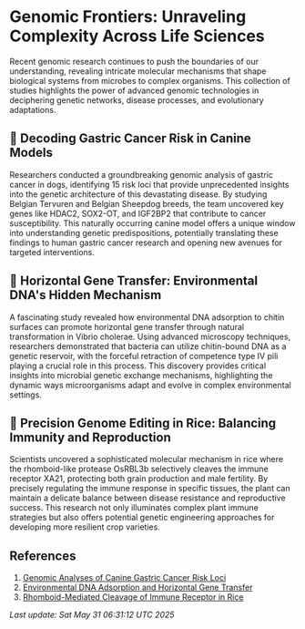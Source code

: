 # Genomic Frontiers: Unraveling Complexity Across Life Sciences

Recent genomic research continues to push the boundaries of our understanding, revealing intricate molecular mechanisms that shape biological systems from microbes to complex organisms. This collection of studies highlights the power of advanced genomic technologies in deciphering genetic networks, disease processes, and evolutionary adaptations.

## 🧬 Decoding Gastric Cancer Risk in Canine Models

Researchers conducted a groundbreaking genomic analysis of gastric cancer in dogs, identifying 15 risk loci that provide unprecedented insights into the genetic architecture of this devastating disease. By studying Belgian Tervuren and Belgian Sheepdog breeds, the team uncovered key genes like HDAC2, SOX2-OT, and IGF2BP2 that contribute to cancer susceptibility. This naturally occurring canine model offers a unique window into understanding genetic predispositions, potentially translating these findings to human gastric cancer research and opening new avenues for targeted interventions.

## 🦠 Horizontal Gene Transfer: Environmental DNA's Hidden Mechanism

A fascinating study revealed how environmental DNA adsorption to chitin surfaces can promote horizontal gene transfer through natural transformation in Vibrio cholerae. Using advanced microscopy techniques, researchers demonstrated that bacteria can utilize chitin-bound DNA as a genetic reservoir, with the forceful retraction of competence type IV pili playing a crucial role in this process. This discovery provides critical insights into microbial genetic exchange mechanisms, highlighting the dynamic ways microorganisms adapt and evolve in complex environmental settings.

## 🌱 Precision Genome Editing in Rice: Balancing Immunity and Reproduction

Scientists uncovered a sophisticated molecular mechanism in rice where the rhomboid-like protease OsRBL3b selectively cleaves the immune receptor XA21, protecting both grain production and male fertility. By precisely regulating the immune response in specific tissues, the plant can maintain a delicate balance between disease resistance and reproductive success. This research not only illuminates complex plant immune strategies but also offers potential genetic engineering approaches for developing more resilient crop varieties.

## References

1. [Genomic Analyses of Canine Gastric Cancer Risk Loci](https://pubmed.ncbi.nlm.nih.gov/40445765/)
2. [Environmental DNA Adsorption and Horizontal Gene Transfer](https://pubmed.ncbi.nlm.nih.gov/40445756/)
3. [Rhomboid-Mediated Cleavage of Immune Receptor in Rice](https://pubmed.ncbi.nlm.nih.gov/40445755/)

*Last update: Sat May 31 06:31:12 UTC 2025*
